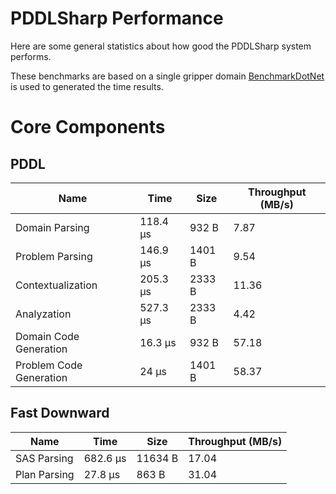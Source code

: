 # PDDLSharp Performance
Here are some general statistics about how good the PDDLSharp system performs.


These benchmarks are based on a single gripper domain
[BenchmarkDotNet](https://github.com/dotnet/BenchmarkDotNet) is used to generated the time results.
# Core Components
## PDDL
| Name | Time | Size | Throughput (MB/s) |
| - | - | - | - |
| Domain Parsing | 118.4 μs | 932 B | 7.87 |
| Problem Parsing | 146.9 μs | 1401 B | 9.54 |
| Contextualization | 205.3 μs | 2333 B | 11.36 |
| Analyzation | 527.3 μs | 2333 B | 4.42 |
| Domain Code Generation | 16.3 μs | 932 B | 57.18 |
| Problem Code Generation | 24 μs | 1401 B | 58.37 |


## Fast Downward
| Name | Time | Size | Throughput (MB/s) |
| - | - | - | - |
| SAS Parsing | 682.6 μs | 11634 B | 17.04 |
| Plan Parsing | 27.8 μs | 863 B | 31.04 |

